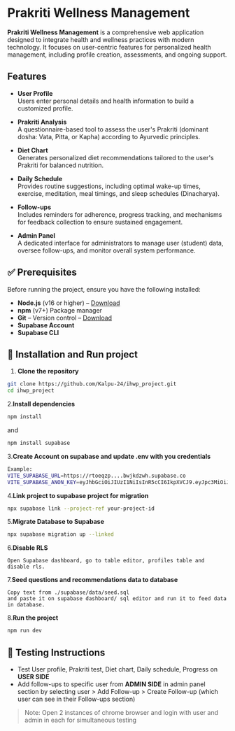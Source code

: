 # Prakriti Wellness Management

**Prakriti Wellness Management** is a comprehensive web application designed to integrate health and wellness practices with modern technology. It focuses on user-centric features for personalized health management, including profile creation, assessments, and ongoing support.

## Features

- **User Profile**  
  Users enter personal details and health information to build a customized profile.

- **Prakriti Analysis**  
  A questionnaire-based tool to assess the user's Prakriti (dominant dosha: Vata, Pitta, or Kapha) according to Ayurvedic principles.

- **Diet Chart**  
  Generates personalized diet recommendations tailored to the user's Prakriti for balanced nutrition.

- **Daily Schedule**  
  Provides routine suggestions, including optimal wake-up times, exercise, meditation, meal timings, and sleep schedules (Dinacharya).

- **Follow-ups**  
  Includes reminders for adherence, progress tracking, and mechanisms for feedback collection to ensure sustained engagement.

- **Admin Panel**  
  A dedicated interface for administrators to manage user (student) data, oversee follow-ups, and monitor overall system performance.

## ✅ Prerequisites

Before running the project, ensure you have the following installed:

- **Node.js** (v16 or higher) – [Download](https://nodejs.org/)
- **npm** (v7+) Package manager
- **Git** – Version control – [Download](https://git-scm.com/)
- **Supabase Account**
- **Supabase CLI**

## 🚀 Installation and Run project

1. **Clone the repository**
  ```bash
  git clone https://github.com/Kalpu-24/ihwp_project.git
  cd ihwp_project
  ```
2.**Install dependencies**
  ```bash
  npm install
  ```
  and 
  ```bash
  npm install supabase
  ```
3.**Create Account on supabase and update .env with you credentials**<br>
```bash
Example:
VITE_SUPABASE_URL=https://rtoeqzp....bwjkdzwh.supabase.co
VITE_SUPABASE_ANON_KEY=eyJhbGciOiJIUzI1NiIsInR5cCI6IkpXVCJ9.eyJpc3MiOiJzdXBhYmFzZS...
```
4.**Link project to supabase project for migration**
```bash
npx supabase link --project-ref your-project-id
```
5.**Migrate Database to Supabase**
```bash
npx supabase migration up --linked
```
6.**Disable RLS**
```
Open Supabase dashboard, go to table editor, profiles table and disable rls.
```
7.**Seed questions and recommendations data to database**
```
Copy text from ./supabase/data/seed.sql
and paste it on supabase dashboard/ sql editor and run it to feed data in database.
```
8.**Run the project**
  ```bash
  npm run dev
  ```

## 🧪 Testing Instructions
- Test User profile, Prakriti test, Diet chart, Daily schedule, Progress on **USER SIDE**
- Add follow-ups to specific user from **ADMIN SIDE** in admin panel section by selecting user > Add Follow-up > Create Follow-up  (which user can see in their Follow-ups section)
> Note: Open 2 instances of chrome browser and login with user and admin in each for simultaneous testing